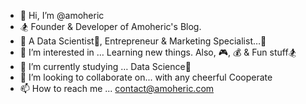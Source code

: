 - 👋 Hi, I’m @amoheric
- 🏂 Founder & Developer of Amoheric's Blog.
- 💼 A Data Scientist📡, Entrepreneur & Marketing Specialist…🛒
- 👀 I’m interested in … Learning new things. Also, 🎮, 💰 & Fun stuff🏂
- 🌱 I’m currently studying … Data Science🔬
- 💞️ I’m looking to collaborate on... with any cheerful Cooperate
- 📫 How to reach me ... contact@amoheric.com

<!---
amohericsite/amohericsite is a ✨ special ✨ repository because its `README.md` (this file) appears on your GitHub profile.
You can click the Preview link to take a look at your changes.
--->
